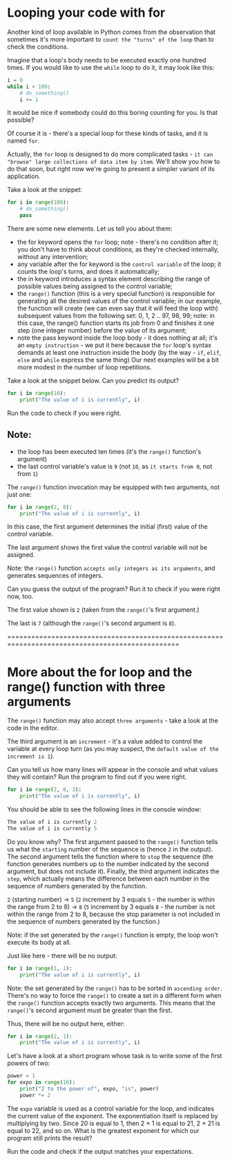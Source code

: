# Looping your code with for
Another kind of loop available in Python comes from the observation that sometimes it's more important to `count the "turns" of the loop` than to check the conditions.

Imagine that a loop's body needs to be executed exactly one hundred times. If you would like to use the `while` loop to do it, it may look like this:
```py
i = 0
while i < 100:
    # do_something()
    i += 1
```

It would be nice if somebody could do this boring counting for you. Is that possible?

Of course it is - there's a special loop for these kinds of tasks, and it is named `for`.

Actually, the `for` loop is designed to do more complicated tasks - `it can "browse" large collections of data item by item`. We'll show you how to do that soon, but right now we're going to present a simpler variant of its application.

Take a look at the snippet:
```py
for i in range(100):
    # do_something()
    pass
```

There are some new elements. Let us tell you about them:

  - the for keyword opens the `for` loop; note - there's no condition after it; you don't have to think about conditions, as they're checked internally, without any intervention;
  - any variable after the for keyword is the `control variable` of the loop; it counts the loop's turns, and does it automatically;
  - the in keyword introduces a syntax element describing the range of possible values being assigned to the control variable;
  - the `range()` function (this is a very special function) is responsible for generating all the desired values of the control variable; in our example, the function will create (we can even say that it will feed the loop with) subsequent values from the following set: 0, 1, 2 .. 97, 98, 99; note: in this case, the range() function starts its job from 0 and finishes it one step (one integer number) before the value of its argument;
  - note the pass keyword inside the loop body - it does nothing at all; it's an `empty instruction` - we put it here because the `for` loop's syntax demands at least one instruction inside the body (by the way - `if`, `elif`, `else` and `while` express the same thing)
Our next examples will be a bit more modest in the number of loop repetitions.

Take a look at the snippet below. Can you predict its output?
```py
for i in range(10):
    print("The value of i is currently", i)
```

Run the code to check if you were right.

## Note:

  - the loop has been executed ten times (it's the `range()` function's argument)
  - the last control variable's value is `9` (not `10`, as `it starts from 0`, not from `1`)

The `range()` function invocation may be equipped with two arguments, not just one:
```py
for i in range(2, 8):
    print("The value of i is currently", i)
```

In this case, the first argument determines the initial (first) value of the control variable.

The last argument shows the first value the control variable will not be assigned.

Note: the `range()` function `accepts only integers as its arguments`, and generates sequences of integers.

Can you guess the output of the program? Run it to check if you were right now, too.

The first value shown is `2` (taken from the `range()`'s first argument.)

The last is `7` (although the `range()`'s second argument is `8`).

=================================================================================================
# More about the for loop and the range() function with three arguments
The `range()` function may also accept `three arguments` - take a look at the code in the editor.

The third argument is an `increment` - it's a value added to control the variable at every loop turn (as you may suspect, the `default value of the increment is 1`).

Can you tell us how many lines will appear in the console and what values they will contain?
Run the program to find out if you were right.
```py
for i in range(2, 8, 3):
    print("The value of i is currently", i)
```

You should be able to see the following lines in the console window:
```s
The value of i is currently 2
The value of i is currently 5
```

Do you know why? The first argument passed to the `range()` function tells us what the `starting` number of the sequence is (hence `2` in the output). The second argument tells the function where to `stop` the sequence (the function generates numbers up to the number indicated by the second argument, but does not include it). Finally, the third argument indicates the `step`, which actually means the difference between each number in the sequence of numbers generated by the function.

`2` (starting number) → `5` (`2` increment by 3 equals `5` - the number is within the range from 2 to 8) → `8` (`5` increment by 3 equals `8` - the number is not within the range from 2 to 8, because the stop parameter is not included in the sequence of numbers generated by the function.)

Note: if the set generated by the `range()` function is empty, the loop won't execute its body at all.

Just like here - there will be no output:
```py
for i in range(1, 1):
    print("The value of i is currently", i)
```

Note: the set generated by the `range()` has to be sorted in `ascending order`. There's no way to force the `range()` to create a set in a different form when the `range()` function accepts exactly two arguments. This means that the `range()`'s second argument must be greater than the first.

Thus, there will be no output here, either:
```py
for i in range(2, 1):
    print("The value of i is currently", i)
```

Let's have a look at a short program whose task is to write some of the first powers of two:
```py
power = 1
for expo in range(16):
    print("2 to the power of", expo, "is", power)
    power *= 2
```

The `expo` variable is used as a control variable for the loop, and indicates the current value of the exponent. The exponentiation itself is replaced by multiplying by two. Since 20 is equal to 1, then 2 × 1 is equal to 21, 2 × 21 is equal to 22, and so on. What is the greatest exponent for which our program still prints the result?

Run the code and check if the output matches your expectations.

